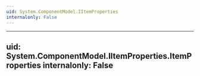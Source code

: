 ```yaml
---
uid: System.ComponentModel.IItemProperties
internalonly: False
---
```


---
uid: System.ComponentModel.IItemProperties.ItemProperties
internalonly: False
---
